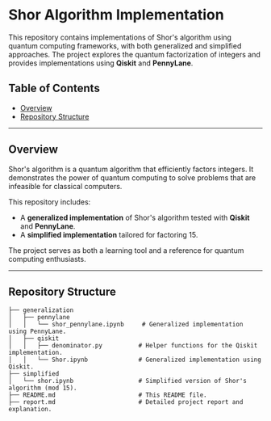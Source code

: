 # Shor Algorithm Implementation  

This repository contains implementations of Shor's algorithm using quantum computing frameworks, with both generalized and simplified approaches. The project explores the quantum factorization of integers and provides implementations using **Qiskit** and **PennyLane**.  

## Table of Contents  
- [Overview](#overview)  
- [Repository Structure](#repository-structure)  

---

## Overview  

Shor's algorithm is a quantum algorithm that efficiently factors integers. It demonstrates the power of quantum computing to solve problems that are infeasible for classical computers.  

This repository includes:  
- A **generalized implementation** of Shor's algorithm tested with **Qiskit** and **PennyLane**.  
- A **simplified implementation** tailored for factoring 15.  

The project serves as both a learning tool and a reference for quantum computing enthusiasts.  

---

## Repository Structure  

```plaintext  
├── generalization  
│   ├── pennylane  
│   │   └── shor_pennylane.ipynb     # Generalized implementation using PennyLane.  
│   ├── qiskit  
│   │   ├── denominator.py          # Helper functions for the Qiskit implementation.  
│   │   └── Shor.ipynb              # Generalized implementation using Qiskit.  
├── simplified  
│   └── shor.ipynb                  # Simplified version of Shor's algorithm (mod 15).  
├── README.md                       # This README file.  
├── report.md                       # Detailed project report and explanation.  
